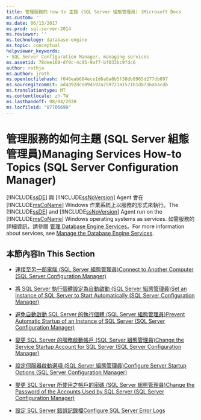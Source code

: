 ```yaml
---
title: 管理服務的 how to 主題 (SQL Server 組態管理員) |Microsoft Docs
ms.custom: ''
ms.date: 06/13/2017
ms.prod: sql-server-2014
ms.reviewer: ''
ms.technology: database-engine
ms.topic: conceptual
helpviewer_keywords:
- SQL Server Configuration Manager, managing services
ms.assetid: 78dee169-df0c-4c95-9af7-bf033bc9fdc6
author: rothja
ms.author: jroth
ms.openlocfilehash: f046eab684ece1d6a6a8b5f38db8965d277db897
ms.sourcegitcommit: ad4d92dce894592a259721a1571b1d8736abacdb
ms.translationtype: MT
ms.contentlocale: zh-TW
ms.lasthandoff: 08/04/2020
ms.locfileid: "87706698"
---
```

# <a name="managing-services-how-to-topics-sql-server-configuration-manager"></a><span data-ttu-id="d2104-102">管理服務的如何主題 (SQL Server 組態管理員)</span><span class="sxs-lookup"><span data-stu-id="d2104-102">Managing Services How-to Topics (SQL Server Configuration Manager)</span></span>
  <span data-ttu-id="d2104-103">[!INCLUDE[ssDE](../includes/ssde-md.md)] 與 [!INCLUDE[ssNoVersion](../includes/ssnoversion-md.md)] Agent 會在 [!INCLUDE[msCoName](../includes/msconame-md.md)] Windows 作業系統上以服務的形式來執行。</span><span class="sxs-lookup"><span data-stu-id="d2104-103">The [!INCLUDE[ssDE](../includes/ssde-md.md)] and [!INCLUDE[ssNoVersion](../includes/ssnoversion-md.md)] Agent run on the [!INCLUDE[msCoName](../includes/msconame-md.md)] Windows operating systems as services.</span></span> <span data-ttu-id="d2104-104">如需服務的詳細資訊，請參閱 [管理 Database Engine Services](configure-windows/manage-the-database-engine-services.md)。</span><span class="sxs-lookup"><span data-stu-id="d2104-104">For more information about services, see [Manage the Database Engine Services](configure-windows/manage-the-database-engine-services.md).</span></span>  
  
## <a name="in-this-section"></a><span data-ttu-id="d2104-105">本節內容</span><span class="sxs-lookup"><span data-stu-id="d2104-105">In This Section</span></span>  
  
-   [<span data-ttu-id="d2104-106">連接至另一部電腦 &#40;SQL Server 組態管理員&#41;</span><span class="sxs-lookup"><span data-stu-id="d2104-106">Connect to Another Computer &#40;SQL Server Configuration Manager&#41;</span></span>](configure-windows/scm-services-connect-to-another-computer.md)  
  
-   [<span data-ttu-id="d2104-107">將 SQL Server 執行個體設定為自動啟動 &#40;SQL Server 組態管理員&#41;</span><span class="sxs-lookup"><span data-stu-id="d2104-107">Set an Instance of SQL Server to Start Automatically &#40;SQL Server Configuration Manager&#41;</span></span>](configure-windows/scm-services-set-an-instance-to-start-automatically.md)  
  
-   [<span data-ttu-id="d2104-108">避免自動啟動 SQL Server 的執行個體 &#40;SQL Server 組態管理員&#41;</span><span class="sxs-lookup"><span data-stu-id="d2104-108">Prevent Automatic Startup of an Instance of SQL Server &#40;SQL Server Configuration Manager&#41;</span></span>](configure-windows/scm-services-prevent-automatic-startup-of-an-instance.md)  
  
-   [<span data-ttu-id="d2104-109">變更 SQL Server 的服務啟動帳戶 &#40;SQL Server 組態管理員&#41;</span><span class="sxs-lookup"><span data-stu-id="d2104-109">Change the Service Startup Account for SQL Server &#40;SQL Server Configuration Manager&#41;</span></span>](configure-windows/scm-services-change-the-service-startup-account.md)  
  
-   [<span data-ttu-id="d2104-110">設定伺服器啟動選項 &#40;SQL Server 組態管理員&#41;</span><span class="sxs-lookup"><span data-stu-id="d2104-110">Configure Server Startup Options &#40;SQL Server Configuration Manager&#41;</span></span>](configure-windows/scm-services-configure-server-startup-options.md)  
  
-   [<span data-ttu-id="d2104-111">變更 SQL Server 所使用之帳戶的密碼 &#40;SQL Server 組態管理員&#41;</span><span class="sxs-lookup"><span data-stu-id="d2104-111">Change the Password of the Accounts Used by SQL Server &#40;SQL Server Configuration Manager&#41;</span></span>](configure-windows/scm-services-change-the-password-of-the-accounts-used.md)  
  
-   [<span data-ttu-id="d2104-112">設定 SQL Server 錯誤記錄檔</span><span class="sxs-lookup"><span data-stu-id="d2104-112">Configure SQL Server Error Logs</span></span>](configure-windows/scm-services-configure-sql-server-error-logs.md)  
  
  
